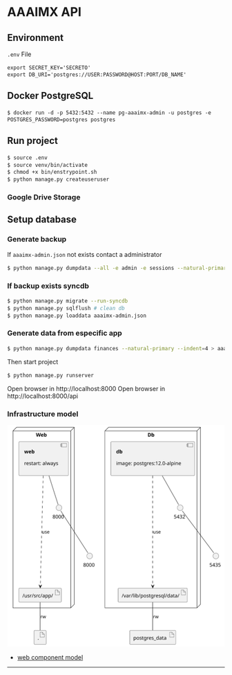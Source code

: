 # AAAIMX API

## Environment
`.env` File
```
export SECRET_KEY='SECRETO'
export DB_URI='postgres://USER:PASSWORD@HOST:PORT/DB_NAME'
```

## Docker PostgreSQL
    $ docker run -d -p 5432:5432 --name pg-aaaimx-admin -u postgres -e POSTGRES_PASSWORD=postgres postgres

## Run project

```bash
$ source .env
$ source venv/bin/activate
$ chmod +x bin/enstrypoint.sh
$ python manage.py createuseruser
```

### Google Drive Storage

## Setup database

### Generate backup
If `aaaimx-admin.json` not exists contact a administrator
```bash
$ python manage.py dumpdata --all -e admin -e sessions --natural-primary --indent=4 > aaaimx-admin.json
```

### If backup exists syncdb
```bash
$ python manage.py migrate --run-syncdb
$ python manage.py sqlflush # clean db
$ python manage.py loaddata aaaimx-admin.json
```

### Generate data from especific app
```bash
$ python manage.py dumpdata finances --natural-primary --indent=4 > aaaimx-finances.json
```

Then start project
```bash
$ python manage.py runserver
```

Open browser in http://localhost:8000
Open browser in http://localhost:8000/api
### Infrastructure model
![Infrastructure main model](.infragenie/infrastructure_main_model.svg)
- [web component model](.infragenie/web_component_model.svg)

---
